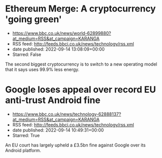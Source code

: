 # Ethereum Merge: A cryptocurrency 'going green'
 - https://www.bbc.co.uk/news/world-62899880?at_medium=RSS&at_campaign=KARANGA
 - RSS feed: http://feeds.bbci.co.uk/news/technology/rss.xml
 - date published: 2022-09-14 13:08:09+00:00
 - Starred: False

The second biggest cryptocurrency is to switch to a new operating model that it says uses 99.9% less energy.

# Google loses appeal over record EU anti-trust Android fine
 - https://www.bbc.co.uk/news/technology-62888137?at_medium=RSS&at_campaign=KARANGA
 - RSS feed: http://feeds.bbci.co.uk/news/technology/rss.xml
 - date published: 2022-09-14 10:49:31+00:00
 - Starred: True

An EU court has largely upheld a £3.5bn fine against Google over its Android platform.
